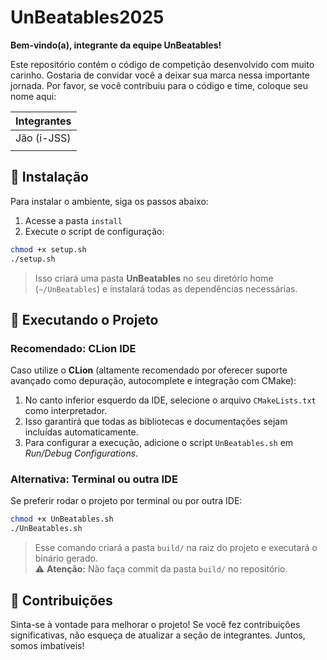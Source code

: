 # UnBeatables2025

**Bem-vindo(a), integrante da equipe UnBeatables!**

Este repositório contém o código de competição desenvolvido com muito carinho. Gostaria de convidar você a deixar sua marca nessa importante jornada. Por favor, se você contribuiu para o código e time, coloque seu nome aqui:

| Integrantes |
|-------------|
| Jão (i-JSS) |
|             |


## 🔧 Instalação

Para instalar o ambiente, siga os passos abaixo:

1. Acesse a pasta `install`
2. Execute o script de configuração:

```bash
chmod +x setup.sh
./setup.sh
```

> Isso criará uma pasta **UnBeatables** no seu diretório home (`~/UnBeatables`) e instalará todas as dependências necessárias.

## 🚀 Executando o Projeto

### Recomendado: CLion IDE

Caso utilize o **CLion** (altamente recomendado por oferecer suporte avançado como depuração, autocomplete e integração com CMake):

1. No canto inferior esquerdo da IDE, selecione o arquivo `CMakeLists.txt` como interpretador.
2. Isso garantirá que todas as bibliotecas e documentações sejam incluídas automaticamente.
3. Para configurar a execução, adicione o script `UnBeatables.sh` em *Run/Debug Configurations*.

### Alternativa: Terminal ou outra IDE

Se preferir rodar o projeto por terminal ou por outra IDE:

```bash
chmod +x UnBeatables.sh
./UnBeatables.sh
```

> Esse comando criará a pasta `build/` na raiz do projeto e executará o binário gerado.  
> ⚠️ **Atenção:** Não faça commit da pasta `build/` no repositório.


## 🤝 Contribuições

Sinta-se à vontade para melhorar o projeto! Se você fez contribuições significativas, não esqueça de atualizar a seção de integrantes. Juntos, somos imbatíveis!
